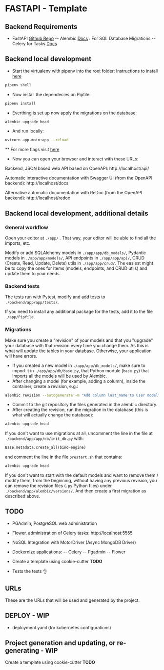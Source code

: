 
# FASTAPI - Template


## Backend Requirements
- FastAPI [Github Repo](https://fastapi.tiangolo.com/)
-- Alembic [Docs]([https://alembic.sqlalchemy.org/en/latest/](https://alembic.sqlalchemy.org/en/latest/)) : For SQL Database Migrations
-- Celery for Tasks [Docs](http://www.celeryproject.org/)

## Backend local development

* Start the virtualenv with pipenv into the root folder:
Instructions to install [here](https://docs.pipenv.org/en/latest/)
```bash
pipenv shell
```
* Now install the dependecies on Pipfile:
```bash
pipenv install
```
* Everthing is set up now apply the migrations on the database:
```bash
alembic upgrade head
```
* And run locally:
```bash
uvicorn app.main:app --reload
```
** For more flags visit [here](https://www.uvicorn.org/)


* Now you can open your browser and interact with these URLs:

Backend, JSON based web API based on OpenAPI: http://localhost/api/

Automatic interactive documentation with Swagger UI (from the OpenAPI backend): http://localhost/docs

Alternative automatic documentation with ReDoc (from the OpenAPI backend): http://localhost/redoc


## Backend local development, additional details

### General workflow

Open your editor at `./app/` . That way, your editor will be able to find all the imports, etc.
  
Modify or add SQLAlchemy models in `./app/app/db_models/`, Pydantic models in `./app/app/models/`, API endpoints in `./app/app/api/`, CRUD (Create, Read, Update, Delete) utils in `./app/app/crud/`. The easiest might be to copy the ones for Items (models, endpoints, and CRUD utils) and update them to your needs.

 
### Backend tests

The tests run with Pytest, modify and add tests to `./backend/app/app/tests/`.

If you need to install any additional package for the tests, add it to the file `./app/Pipfile`.

### Migrations

Make sure you create a "revision" of your models and that you "upgrade" your database with that revision every time you change them. As this is what will update the tables in your database. Otherwise, your application will have errors.

* If you created a new model in `./app/app/db_models/`, make sure to import it in `./app/app/db/base.py`, that Python module (`base.py`) that imports all the models will be used by Alembic.
* After changing a model (for example, adding a column), inside the container, create a revision, e.g.:
```bash
alembic revision --autogenerate -m "Add column last_name to User model"
```
* Commit to the git repository the files generated in the alembic directory.
* After creating the revision, run the migration in the database (this is what will actually change the database):

```bash
alembic upgrade head
```
If you don't want to use migrations at all, uncomment the line in the file at `./backend/app/app/db/init_db.py` with:
```python
Base.metadata.create_all(bind=engine)
```
and comment the line in the file `prestart.sh` that contains:
```bash
alembic upgrade head
```
If you don't want to start with the default models and want to remove them / modify them, from the beginning, without having any previous revision, you can remove the revision files (`.py` Python files) under `./backend/app/alembic/versions/`. And then create a first migration as described above.

## TODO

- PGAdmin, PostgreSQL web administration
- Flower, administration of Celery tasks: http://localhost:5555
- NoSQL Integration with MotorDriver (Async MongoDB Driver)

- Dockernize applications:
-- Celery
-- Pgadmin
-- Flower
- Create a template using cookie-cutter **TODO**
- Tests the tests :ok_hand:


## URLs

 These are the URLs that will be used and generated by the project.


## DEPLOY - WIP

- deployment.yaml (for kubernetes configurations)
  

## Project generation and updating, or re-generating - WIP

Create a template using cookie-cutter **TODO**
